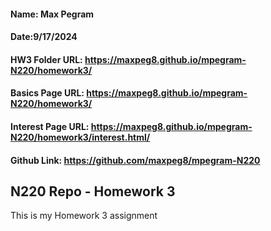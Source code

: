#### Name: Max Pegram

#### Date:9/17/2024

#### HW3 Folder URL: https://maxpeg8.github.io/mpegram-N220/homework3/

#### Basics Page URL: https://maxpeg8.github.io/mpegram-N220/homework3/

#### Interest Page URL: https://maxpeg8.github.io/mpegram-N220/homework3/interest.html/

#### Github Link: https://github.com/maxpeg8/mpegram-N220

## N220 Repo - Homework 3

This is my Homework 3 assignment
